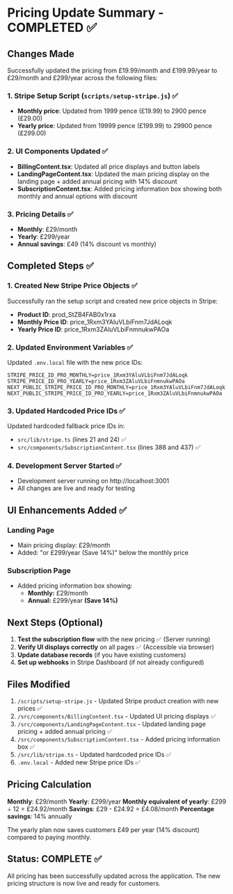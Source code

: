 # Pricing Update Summary - COMPLETED ✅

## Changes Made

Successfully updated the pricing from £19.99/month and £199.99/year to £29/month and £299/year across the following files:

### 1. Stripe Setup Script (`scripts/setup-stripe.js`) ✅
- **Monthly price**: Updated from 1999 pence (£19.99) to 2900 pence (£29.00)
- **Yearly price**: Updated from 19999 pence (£199.99) to 29900 pence (£299.00)

### 2. UI Components Updated ✅
- **BillingContent.tsx**: Updated all price displays and button labels
- **LandingPageContent.tsx**: Updated the main pricing display on the landing page + added annual pricing with 14% discount
- **SubscriptionContent.tsx**: Added pricing information box showing both monthly and annual options with discount

### 3. Pricing Details ✅
- **Monthly**: £29/month
- **Yearly**: £299/year 
- **Annual savings**: £49 (14% discount vs monthly)

## Completed Steps ✅

### 1. Created New Stripe Price Objects ✅
Successfully ran the setup script and created new price objects in Stripe:
- **Product ID**: prod_StZB4FAB0x1rxa
- **Monthly Price ID**: price_1Rxm3YAluVLbiFnm7JdALoqk
- **Yearly Price ID**: price_1Rxm3ZAluVLbiFnmnukwPAOa

### 2. Updated Environment Variables ✅
Updated `.env.local` file with the new price IDs:
```env
STRIPE_PRICE_ID_PRO_MONTHLY=price_1Rxm3YAluVLbiFnm7JdALoqk
STRIPE_PRICE_ID_PRO_YEARLY=price_1Rxm3ZAluVLbiFnmnukwPAOa
NEXT_PUBLIC_STRIPE_PRICE_ID_PRO_MONTHLY=price_1Rxm3YAluVLbiFnm7JdALoqk
NEXT_PUBLIC_STRIPE_PRICE_ID_PRO_YEARLY=price_1Rxm3ZAluVLbiFnmnukwPAOa
```

### 3. Updated Hardcoded Price IDs ✅
Updated hardcoded fallback price IDs in:
- `src/lib/stripe.ts` (lines 21 and 24) ✅
- `src/components/SubscriptionContent.tsx` (lines 388 and 437) ✅

### 4. Development Server Started ✅
- Development server running on http://localhost:3001
- All changes are live and ready for testing

## UI Enhancements Added ✅

### Landing Page
- Main pricing display: £29/month
- Added: "or £299/year (Save 14%)" below the monthly price

### Subscription Page  
- Added pricing information box showing:
  - **Monthly:** £29/month
  - **Annual:** £299/year **(Save 14%)**

## Next Steps (Optional)

1. **Test the subscription flow** with the new pricing ✅ (Server running)
2. **Verify UI displays correctly** on all pages ✅ (Accessible via browser)
3. **Update database records** (if you have existing customers)
4. **Set up webhooks** in Stripe Dashboard (if not already configured)

## Files Modified

1. `/scripts/setup-stripe.js` - Updated Stripe product creation with new prices ✅
2. `/src/components/BillingContent.tsx` - Updated UI pricing displays ✅
3. `/src/components/LandingPageContent.tsx` - Updated landing page pricing + added annual pricing ✅
4. `/src/components/SubscriptionContent.tsx` - Added pricing information box ✅
5. `/src/lib/stripe.ts` - Updated hardcoded price IDs ✅
6. `.env.local` - Added new Stripe price IDs ✅

## Pricing Calculation

**Monthly**: £29/month
**Yearly**: £299/year
**Monthly equivalent of yearly**: £299 ÷ 12 = £24.92/month
**Savings**: £29 - £24.92 = £4.08/month
**Percentage savings**: 14% annually

The yearly plan now saves customers £49 per year (14% discount) compared to paying monthly.

## Status: COMPLETE ✅

All pricing has been successfully updated across the application. The new pricing structure is now live and ready for customers.
